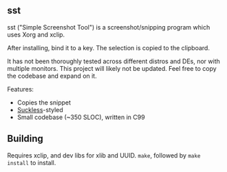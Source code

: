 
sst
---
sst ("Simple Screenshot Tool") is a screenshot/snipping program which uses Xorg and xclip.

After installing, bind it to a key. The selection is copied to the clipboard.

It has not been thoroughly tested across different distros and DEs, nor with multiple monitors.
This project will likely not be updated. Feel free to copy the codebase and expand on it.

Features:
- Copies the snippet
- [Suckless](https://suckless.org/philosophy/)-styled
- Small codebase (~350 SLOC), written in C99

Building
--------
Requires xclip, and dev libs for xlib and UUID.
`make`, followed by `make install` to install.